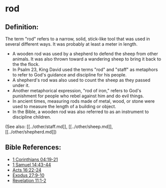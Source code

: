 # rod #

## Definition: ##

The term "rod" refers to a narrow, solid, stick-like tool that was used in several different ways. It was probably at least a meter in length.

* A wooden rod was used by a shepherd to defend the sheep from other animals. It was also thrown toward a wandering sheep to bring it back to the the flock.
* In Psalm 23, King David used the terms "rod" and "staff" as metaphors to refer to God's guidance and discipline for his people.
* A shepherd's rod was also used to count the sheep as they passed under it.
* Another metaphorical expression, "rod of iron," refers to God's punishment for people who rebel against him and do evil things.
* In ancient times, measuring rods made of metal, wood, or stone were used to measure the length of a building or object.
* In the Bible, a wooden rod was also referred to as an instrument to discipline children.

(See also: [[../other/staff.md]], [[../other/sheep.md]], [[../other/shepherd.md]])

## Bible References: ##

* [1 Corinthians 04:19-21](en/tn/1co/help/04/19)
* [1 Samuel 14:43-44](en/tn/1sa/help/14/43)
* [Acts 16:22-24](en/tn/act/help/16/22)
* [Exodus 27:9-10](en/tn/exo/help/27/09)
* [Revelation 11:1-2](en/tn/rev/help/11/01)